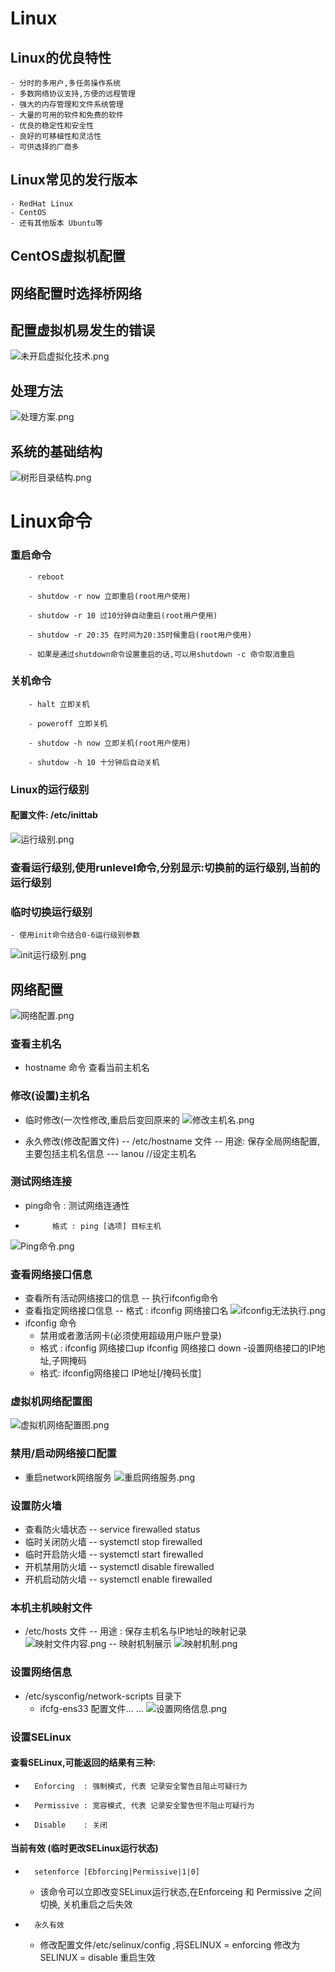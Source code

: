 # Linux
## Linux的优良特性
	- 分时的多用户,多任务操作系统
	- 多数网络协议支持,方便的远程管理
	- 强大的内存管理和文件系统管理
	- 大量的可用的软件和免费的软件
	- 优良的稳定性和安全性
	- 良好的可移植性和灵活性
	- 可供选择的厂商多
## Linux常见的发行版本
	- RedHat Linux
	- CentOS
	- 还有其他版本 Ubuntu等
	
## CentOS虚拟机配置

## 网络配置时选择桥网络


## 配置虚拟机易发生的错误

![未开启虚拟化技术.png](https://upload-images.jianshu.io/upload_images/14467497-eeda9d954524400b.png?imageMogr2/auto-orient/strip%7CimageView2/2/w/1240)

## 处理方法

![处理方案.png](https://upload-images.jianshu.io/upload_images/14467497-5c0941145ba8a551.png?imageMogr2/auto-orient/strip%7CimageView2/2/w/1240)

## 系统的基础结构

![树形目录结构.png](https://upload-images.jianshu.io/upload_images/14467497-d7c86cfb0ad35134.png?imageMogr2/auto-orient/strip%7CimageView2/2/w/1240)

# Linux命令

### 重启命令

		- reboot

		- shutdow -r now 立即重启(root用户使用)

		- shutdow -r 10 过10分钟自动重启(root用户使用)

		- shutdow -r 20:35 在时间为20:35时候重启(root用户使用)
	
		- 如果是通过shutdown命令设置重启的话,可以用shutdown -c 命令取消重启

### 关机命令

		- halt 立即关机

		- poweroff 立即关机

		- shutdow -h now 立即关机(root用户使用)

		- shutdow -h 10 十分钟后自动关机

### Linux的运行级别

#### 配置文件: /etc/inittab


![运行级别.png](https://upload-images.jianshu.io/upload_images/14467497-b2e577c3bed37a9a.png?imageMogr2/auto-orient/strip%7CimageView2/2/w/1240)

### 查看运行级别,使用runlevel命令,分别显示:切换前的运行级别,当前的运行级别

### 临时切换运行级别

	- 使用init命令结合0-6运行级别参数
	
![init运行级别.png](https://upload-images.jianshu.io/upload_images/14467497-a56953229b7c8561.png?imageMogr2/auto-orient/strip%7CimageView2/2/w/1240)

## 网络配置

![网络配置.png](https://upload-images.jianshu.io/upload_images/14467497-57a91d6175b73f10.png?imageMogr2/auto-orient/strip%7CimageView2/2/w/1240)

### 查看主机名 
- 	 hostname 命令 查看当前主机名

### 修改(设置)主机名
-	临时修改(一次性修改,重启后变回原来的
![修改主机名.png](https://upload-images.jianshu.io/upload_images/14467497-25af26fb6bf258a7.png?imageMogr2/auto-orient/strip%7CimageView2/2/w/1240)

-	永久修改(修改配置文件)
-- 	/etc/hostname 文件
--	用途: 保存全局网络配置,主要包括主机名信息
---	lanou  //设定主机名

### 测试网络连接
-	ping命令  : 测试网络连通性
-			格式 : ping [选项] 目标主机
![Ping命令.png](https://upload-images.jianshu.io/upload_images/14467497-7a1f2af050cbd879.png?imageMogr2/auto-orient/strip%7CimageView2/2/w/1240)

### 查看网络接口信息
- 	查看所有活动网络接口的信息
--	执行ifconfig命令
-	查看指定网络接口信息
--	格式 : ifconfig 网络接口名
![ifconfig无法执行.png](https://upload-images.jianshu.io/upload_images/14467497-67ab9983ab0d065f.png?imageMogr2/auto-orient/strip%7CimageView2/2/w/1240)
- ifconfig 命令 
	- 禁用或者激活网卡(必须使用超级用户账户登录)
	- 格式 : ifconfig  网络接口up  ifconfig 网络接口 down
	-设置网络接口的IP地址,子网掩码
	- 格式: ifconfig网络接口 IP地址[/掩码长度]

### 虚拟机网络配置图
![虚拟机网络配置图.png](https://upload-images.jianshu.io/upload_images/14467497-461b24208e9cc1a7.png?imageMogr2/auto-orient/strip%7CimageView2/2/w/1240)

### 禁用/启动网络接口配置
-	重启network网络服务
![重启网络服务.png](https://upload-images.jianshu.io/upload_images/14467497-c389a4801ca02a09.png?imageMogr2/auto-orient/strip%7CimageView2/2/w/1240)

### 设置防火墙
-	查看防火墙状态
--	service firewalled status
-	临时关闭防火墙
--	systemctl stop firewalled
-	临时开启防火墙
--	systemctl start firewalled
-	开机禁用防火墙
--	systemctl disable firewalled
-	开机启动防火墙
--	systemctl enable firewalled

### 本机主机映射文件
-	/etc/hosts 文件
--	用途 : 保存主机名与IP地址的映射记录
![映射文件内容.png](https://upload-images.jianshu.io/upload_images/14467497-4636911e925172a1.png?imageMogr2/auto-orient/strip%7CimageView2/2/w/1240)
--	映射机制展示
![映射机制.png](https://upload-images.jianshu.io/upload_images/14467497-534a6d88b2075d02.png?imageMogr2/auto-orient/strip%7CimageView2/2/w/1240)

### 	设置网络信息
-	/etc/sysconfig/network-scripts 目录下
	-	ifcfg-ens33 配置文件... ...
![设置网络信息.png](https://upload-images.jianshu.io/upload_images/14467497-ca8249777ae9daef.png?imageMogr2/auto-orient/strip%7CimageView2/2/w/1240)

### 	设置SELinux

####	查看SELinux,可能返回的结果有三种:
-		Enforcing  : 强制模式, 代表 记录安全警告且阻止可疑行为
-		Permissive : 宽容模式, 代表 记录安全警告但不阻止可疑行为
-		Disable	   : 关闭

####	当前有效 (临时更改SELinux运行状态)
-		setenforce [Ebforcing|Permissive|1|0]
	-	该命令可以立即改变SELinux运行状态,在Enforceing 和 Permissive 之间切换, 关机重启之后失效
-		永久有效	
	-	修改配置文件/etc/selinux/config ,将SELINUX = enforcing 修改为SELINUX = disable 重启生效
	





